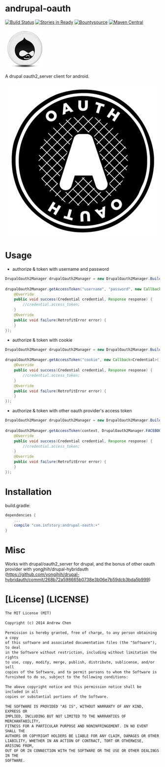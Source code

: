 andrupal-oauth
==============

[![Build Status](https://travis-ci.org/yongjhih/andrupal-oauth.svg?branch=master)](https://travis-ci.org/yongjhih/andrupal-oauth) [![Stories in Ready](https://badge.waffle.io/yongjhih/andrupal-oauth.png)](http://waffle.io/yongjhih/andrupal-oauth)
[![Bountysource](https://www.bountysource.com/badge/team?team_id=43965&style=bounties_posted)](https://www.bountysource.com/teams/8tory/bounties?utm_source=8tory&utm_medium=shield&utm_campaign=bounties_posted)
[![Maven Central](https://maven-badges.herokuapp.com/maven-central/com.infstory/andrupal-oauth/badge.svg?style=flat)](https://maven-badges.herokuapp.com/maven-central/com.infstory/andrupal-oauth)

![drupal](drupal-circle.png "drupal")

A drupal oauth2_server client for android.

![oauth](oauth_logo.png "oauth")

Usage
=====

* authorize & token with username and password
```java
DrupalOauth2Manager drupalOauth2Manager = new DrupalOauth2Manager.Builder().setEndpoint("https://example.com/oauth2").setClientId("id").setClientSecret("secret").build();

drupalOauth2Manager.getAccessToken("username", "password", new Callback<Credential>() {
    @Override
    public void success(Credential credential, Response response) {
        //credential.access_token;
    }
    @Override
    public void failure(RetrofitError error) {
    }
});
```

* authorize & token with cookie
```java
DrupalOauth2Manager drupalOauth2Manager = new DrupalOauth2Manager.Builder().setEndpoint("https://example.com/oauth2").setClientId("id").setClientSecret("secret").build();

drupalOauth2Manager.getAccessToken("cookie", new Callback<Credential>() {
    @Override
    public void success(Credential credential, Response response) {
        //credential.access_token;
    }
    @Override
    public void failure(RetrofitError error) {
    }
});
```

* authorize & token with other oauth provider's access token
```java
DrupalOauth2Manager drupalOauth2Manager = new DrupalOauth2Manager.Builder().setEndpoint("https://example.com/oauth2").setClientId("id").setClientSecret("secret").build();

drupalOauth2Manager.getAccessToken(context, DrupalOauth2Manager.FACEBOOK, "fb_access_token", new Callback<Credential>() {
    @Override
    public void success(Credential credential, Response response) {
        //credential.access_token;
    }
    @Override
    public void failure(RetrofitError error) {
    }
});
```

Installation
============

build.gradle:

```gradle
dependencies {
    ...
    compile "com.infstory:andrupal-oauth:+"
}
```

Misc
====

Works with drupal/oauth2_server for drupal, and the bonus of other oauth provider with yongjhih/drupal-hybridauth (https://github.com/yongjhih/drupal-hybridauth/commit/268b72a598665b0738e3b06e7b59dcb3bda5b999)

[License] (LICENSE)
===================

```
The MIT License (MIT)

Copyright (c) 2014 Andrew Chen

Permission is hereby granted, free of charge, to any person obtaining a copy
of this software and associated documentation files (the "Software"), to deal
in the Software without restriction, including without limitation the rights
to use, copy, modify, merge, publish, distribute, sublicense, and/or sell
copies of the Software, and to permit persons to whom the Software is
furnished to do so, subject to the following conditions:

The above copyright notice and this permission notice shall be included in all
copies or substantial portions of the Software.

THE SOFTWARE IS PROVIDED "AS IS", WITHOUT WARRANTY OF ANY KIND, EXPRESS OR
IMPLIED, INCLUDING BUT NOT LIMITED TO THE WARRANTIES OF MERCHANTABILITY,
FITNESS FOR A PARTICULAR PURPOSE AND NONINFRINGEMENT. IN NO EVENT SHALL THE
AUTHORS OR COPYRIGHT HOLDERS BE LIABLE FOR ANY CLAIM, DAMAGES OR OTHER
LIABILITY, WHETHER IN AN ACTION OF CONTRACT, TORT OR OTHERWISE, ARISING FROM,
OUT OF OR IN CONNECTION WITH THE SOFTWARE OR THE USE OR OTHER DEALINGS IN THE
SOFTWARE.
```
